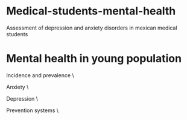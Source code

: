 # Medical-students-mental-health
Assessment of depression and anxiety disorders in mexican medical students  

# Mental health in young population 

Incidence and prevalence \

Anxiety \

Depression \ 

Prevention systems \
